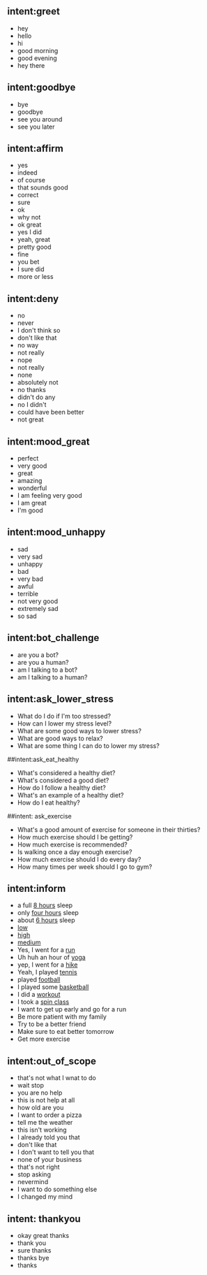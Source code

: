 ## intent:greet
- hey
- hello
- hi
- good morning
- good evening
- hey there

## intent:goodbye
- bye
- goodbye
- see you around
- see you later

## intent:affirm
- yes
- indeed
- of course
- that sounds good
- correct
- sure
- ok
- why not
- ok great
- yes I did
- yeah, great
- pretty good
- fine
- you bet
- I sure did
- more or less

## intent:deny
- no
- never
- I don't think so
- don't like that
- no way
- not really
- nope
- not really
- none
- absolutely not
- no thanks
- didn't do any
- no I didn't
- could have been better
- not great

## intent:mood_great
- perfect
- very good
- great
- amazing
- wonderful
- I am feeling very good
- I am great
- I'm good

## intent:mood_unhappy
- sad
- very sad
- unhappy
- bad
- very bad
- awful
- terrible
- not very good
- extremely sad
- so sad

## intent:bot_challenge
- are you a bot?
- are you a human?
- am I talking to a bot?
- am I talking to a human?

## intent:ask_lower_stress
- What do I do if I'm too stressed?
- How can I lower my stress level?
- What are some good ways to lower stress?
- What are good ways to relax?
- What are some thing I can do to lower my stress?

##intent:ask_eat_healthy
- What's considered a healthy diet?
- What's considered a good diet?
- How do I follow a healthy diet?
- What's an example of a healthy diet?
- How do I eat healthy?

##intent: ask_exercise
- What's a good amount of exercise for someone in their thirties?
- How much exercise should I be getting?
- How much exercise is recommended?
- Is walking once a day enough exercise?
- How much exercise should I do every day?
- How many times per week should I go to gym?

## intent:inform
- a full [8 hours](sleep) sleep
- only [four hours](sleep) sleep
- about [6 hours](sleep) sleep
- [low](stress)
- [high](stress)
- [medium](stress)
- Yes, I went for a [run](exercise)
- Uh huh an hour of [yoga](exercise)
- yep, I went for a [hike](exercise)
- Yeah, I played [tennis](exercise)
- played [football](exercise)
- I played some [basketball](exercise)
- I did a [workout](exercise)
- I took a [spin class](exercise)
- I want to get up early and go for a run
- Be more patient with my family
- Try to be a better friend
- Make sure to eat better tomorrow
- Get more exercise

## intent:out_of_scope
- that's not what I wnat to do
- wait stop
- you are no help
- this is not help at all
- how old are you
- I want to order a pizza
- tell me the weather
- this isn't working
- I already told you that
- don't like that
- I don't want to tell you that
- none of your business
- that's not right
- stop asking
- nevermind
- I want to do something else
- I changed my mind

## intent: thankyou
- okay great thanks
- thank you
- sure thanks
- thanks bye
- thanks